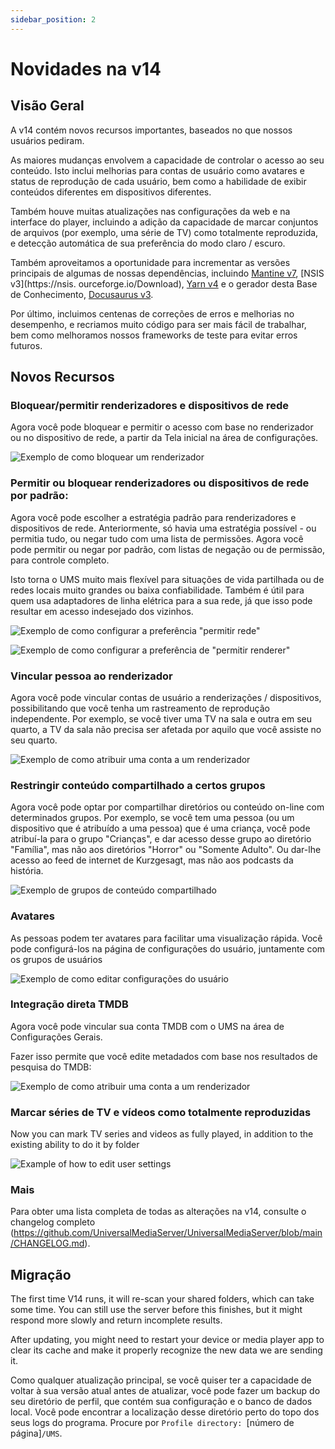 ```yaml
---
sidebar_position: 2
---
```


# Novidades na v14

## Visão Geral

A v14 contém novos recursos importantes, baseados no que nossos usuários pediram.

As maiores mudanças envolvem a capacidade de controlar o acesso ao seu conteúdo. Isto inclui melhorias para contas de usuário como avatares e status de reprodução de cada usuário, bem como a habilidade de exibir conteúdos diferentes em dispositivos diferentes.

Também houve muitas atualizações nas configurações da web e na interface do player, incluindo a adição da capacidade de marcar conjuntos de arquivos (por exemplo, uma série de TV) como totalmente reproduzida, e detecção automática de sua preferência do modo claro / escuro.

Também aproveitamos a oportunidade para incrementar as versões principais de algumas de nossas dependências, incluindo [Mantine v7](https://mantine.dev/), [NSIS v3](https://nsis. ourceforge.io/Download), [Yarn v4](https://yarnpkg.com/) e o gerador desta Base de Conhecimento, [Docusaurus v3](https://docusaurus.io/).

Por último, incluimos centenas de correções de erros e melhorias no desempenho, e recriamos muito código para ser mais fácil de trabalhar, bem como melhoramos nossos frameworks de teste para evitar erros futuros.

## Novos Recursos

### Bloquear/permitir renderizadores e dispositivos de rede

Agora você pode bloquear e permitir o acesso com base no renderizador ou no dispositivo de rede, a partir da Tela inicial na área de configurações.

![Exemplo de como bloquear um renderizador](@site/docs/img/whats-new-in-v14-block-renderer.png)

### Permitir ou bloquear renderizadores ou dispositivos de rede por padrão:

Agora você pode escolher a estratégia padrão para renderizadores e dispositivos de rede. Anteriormente, só havia uma estratégia possível - ou permitia tudo, ou negar tudo com uma lista de permissões. Agora você pode permitir ou negar por padrão, com listas de negação ou de permissão, para controle completo.

Isto torna o UMS muito mais flexível para situações de vida partilhada ou de redes locais muito grandes ou baixa confiabilidade. Também é útil para quem usa adaptadores de linha elétrica para a sua rede, já que isso pode resultar em acesso indesejado dos vizinhos.

![Exemplo de como configurar a preferência "permitir rede"](@site/docs/img/whats-new-in-v14-network-allowblock-preference.png)

![Exemplo de como configurar a preferência de "permitir renderer"](@site/docs/img/whats-new-in-v14-renderer-allow-preference.png)

### Vincular pessoa ao renderizador

Agora você pode vincular contas de usuário a renderizações / dispositivos, possibilitando que você tenha um rastreamento de reprodução independente. Por exemplo, se você tiver uma TV na sala e outra em seu quarto, a TV da sala não precisa ser afetada por aquilo que você assiste no seu quarto.

![Exemplo de como atribuir uma conta a um renderizador](@site/docs/img/whats-new-in-v14-assign-account-to-renderer.png)

### Restringir conteúdo compartilhado a certos grupos

Agora você pode optar por compartilhar diretórios ou conteúdo on-line com determinados grupos. Por exemplo, se você tem uma pessoa (ou um dispositivo que é atribuído a uma pessoa) que é uma criança, você pode atribuí-la para o grupo "Crianças", e dar acesso desse grupo ao diretório "Família", mas não aos diretórios "Horror" ou "Somente Adulto". Ou dar-lhe acesso ao feed de internet de Kurzgesagt, mas não aos podcasts da história.

![Exemplo de grupos de conteúdo compartilhado](@site/docs/img/whats-new-in-v14-shared-content-group.png)

### Avatares

As pessoas podem ter avatares para facilitar uma visualização rápida. Você pode configurá-los na página de configurações do usuário, juntamente com os grupos de usuários

![Exemplo de como editar configurações do usuário](@site/docs/img/whats-new-in-v14-user-avatar.png)

### Integração direta TMDB

Agora você pode vincular sua conta TMDB com o UMS na área de Configurações Gerais.

Fazer isso permite que você edite metadados com base nos resultados de pesquisa do TMDB:

![Exemplo de como atribuir uma conta a um renderizador](@site/docs/img/whats-new-in-v14-tmdb-edit-metadata.png)

### Marcar séries de TV e vídeos como totalmente reproduzidas

Now you can mark TV series and videos as fully played, in addition to the existing ability to do it by folder

![Example of how to edit user settings](@site/docs/img/whats-new-in-v14-mark-tv-series-fully-played.png)

### Mais

Para obter uma lista completa de todas as alterações na v14, consulte o changelog completo (https://github.com/UniversalMediaServer/UniversalMediaServer/blob/main/CHANGELOG.md).

## Migração

The first time V14 runs, it will re-scan your shared folders, which can take some time. You can still use the server before this finishes, but it might respond more slowly and return incomplete results.

After updating, you might need to restart your device or media player app to clear its cache and make it properly recognize the new data we are sending it.

Como qualquer atualização principal, se você quiser ter a capacidade de voltar à sua versão atual antes de atualizar, você pode fazer um backup do seu diretório de perfil, que contém sua configuração e o banco de dados local. Você pode encontrar a localização desse diretório perto do topo dos seus logs do programa. Procure por `Profile directory: `[número de página]`/UMS`.
